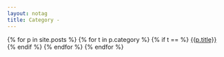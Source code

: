 ```yaml
---
layout: notag
title: Category - 
---
```

{% for p in site.posts %}
	{% for t in p.category %}
		{% if t ==  %}
			<a class="list-group-item" href="{{p.url}}">{{p.title}}</a>
		{% endif %}
	{% endfor %}
{% endfor %}